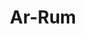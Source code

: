 ---
title: "Ar-Rum"
arabic: "الرّوم"
no: 30
arabic_no: ٣٠
ayah: 60
prev: al-ankabut
next: luqman
---